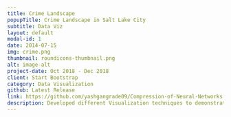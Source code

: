 ```yaml
---
title: Crime Landscape
popupTitle: Crime Landscape in Salt Lake City
subtitle: Data Viz
layout: default
modal-id: 1
date: 2014-07-15
img: crime.png
thumbnail: roundicons-thumbnail.png
alt: image-alt
project-date: Oct 2018 - Dec 2018
client: Start Bootstrap
category: Data Visualization
github: Latest Release
link: https://github.com/yashgangrade09/Compression-of-Neural-Networks.git
description: Developed different Visualization techniques to demonstrate the general crime patterns over the years in Salt Lake City. Implemented filters to select from particular crime types to show the markers on Map along with line, bar, pie charts to show more information.
---
```

